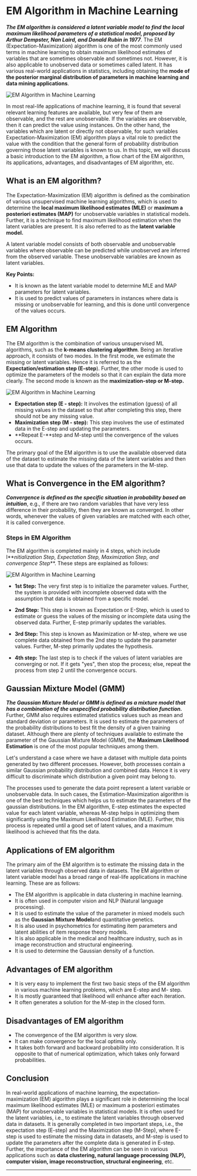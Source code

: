 # EM Algorithm in Machine Learning
**_The EM algorithm is considered a latent variable model to find the local maximum likelihood parameters of a statistical model, proposed by Arthur Dempster, Nan Laird, and Donald Rubin in 1977_**. The EM (Expectation-Maximization) algorithm is one of the most commonly used terms in machine learning to obtain maximum likelihood estimates of variables that are sometimes observable and sometimes not. However, it is also applicable to unobserved data or sometimes called latent. It has various real-world applications in statistics, including obtaining the **mode of the posterior marginal distribution of parameters in machine learning and data mining applications**.

![EM Algorithm in Machine Learning](https://static.javatpoint.com/tutorial/machine-learning/images/em-algorithm-in-machine-learning.png)

In most real-life applications of machine learning, it is found that several relevant learning features are available, but very few of them are observable, and the rest are unobservable. If the variables are observable, then it can predict the value using instances. On the other hand, the variables which are latent or directly not observable, for such variables Expectation-Maximization (EM) algorithm plays a vital role to predict the value with the condition that the general form of probability distribution governing those latent variables is known to us. In this topic, we will discuss a basic introduction to the EM algorithm, a flow chart of the EM algorithm, its applications, advantages, and disadvantages of EM algorithm, etc.

What is an EM algorithm?
------------------------

The Expectation-Maximization (EM) algorithm is defined as the combination of various unsupervised machine learning algorithms, which is used to determine the **local maximum likelihood estimates (MLE)** or **maximum a posteriori estimates (MAP)** for unobservable variables in statistical models. Further, it is a technique to find maximum likelihood estimation when the latent variables are present. It is also referred to as the **latent variable model.**

A latent variable model consists of both observable and unobservable variables where observable can be predicted while unobserved are inferred from the observed variable. These unobservable variables are known as latent variables.

**Key Points:**

*   It is known as the latent variable model to determine MLE and MAP parameters for latent variables.
*   It is used to predict values of parameters in instances where data is missing or unobservable for learning, and this is done until convergence of the values occurs.

EM Algorithm
------------

The EM algorithm is the combination of various unsupervised ML algorithms, such as the **k-means clustering algorithm**. Being an iterative approach, it consists of two modes. In the first mode, we estimate the missing or latent variables. Hence it is referred to as the **Expectation/estimation step (E-step**). Further, the other mode is used to optimize the parameters of the models so that it can explain the data more clearly. The second mode is known as the **maximization-step or M-step.**

![EM Algorithm in Machine Learning](https://static.javatpoint.com/tutorial/machine-learning/images/em-algorithm-in-machine-learning2.png)

*   **Expectation step (E - step):** It involves the estimation (guess) of all missing values in the dataset so that after completing this step, there should not be any missing value.
*   **Maximization step (M - step):** This step involves the use of estimated data in the E-step and updating the parameters.
*   **Repeat E-**step and M-step until the convergence of the values occurs.

The primary goal of the EM algorithm is to use the available observed data of the dataset to estimate the missing data of the latent variables and then use that data to update the values of the parameters in the M-step.

What is Convergence in the EM algorithm?
----------------------------------------

**_Convergence is defined as the specific situation in probability based on intuition_**, e.g., if there are two random variables that have very less difference in their probability, then they are known as converged. In other words, whenever the values of given variables are matched with each other, it is called convergence.

### Steps in EM Algorithm

The EM algorithm is completed mainly in 4 steps, which include I**_nitialization Step, Expectation Step, Maximization Step, and convergence Step_**. These steps are explained as follows:

![EM Algorithm in Machine Learning](https://static.javatpoint.com/tutorial/machine-learning/images/em-algorithm-in-machine-learning3.png)

*   **1st Step:** The very first step is to initialize the parameter values. Further, the system is provided with incomplete observed data with the assumption that data is obtained from a specific model.

*   **2nd Step:** This step is known as Expectation or E-Step, which is used to estimate or guess the values of the missing or incomplete data using the observed data. Further, E-step primarily updates the variables.
*   **3rd Step:** This step is known as Maximization or M-step, where we use complete data obtained from the 2nd step to update the parameter values. Further, M-step primarily updates the hypothesis.
*   **4th step:** The last step is to check if the values of latent variables are converging or not. If it gets "yes", then stop the process; else, repeat the process from step 2 until the convergence occurs.

Gaussian Mixture Model (GMM)
----------------------------

**_The Gaussian Mixture Model or GMM is defined as a mixture model that has a combination of the unspecified probability distribution function._** Further, GMM also requires estimated statistics values such as mean and standard deviation or parameters. It is used to estimate the parameters of the probability distributions to best fit the density of a given training dataset. Although there are plenty of techniques available to estimate the parameter of the Gaussian Mixture Model (GMM), the **Maximum Likelihood Estimation** is one of the most popular techniques among them.

Let's understand a case where we have a dataset with multiple data points generated by two different processes. However, both processes contain a similar Gaussian probability distribution and combined data. Hence it is very difficult to discriminate which distribution a given point may belong to.

The processes used to generate the data point represent a latent variable or unobservable data. In such cases, the Estimation-Maximization algorithm is one of the best techniques which helps us to estimate the parameters of the gaussian distributions. In the EM algorithm, E-step estimates the expected value for each latent variable, whereas M-step helps in optimizing them significantly using the Maximum Likelihood Estimation (MLE). Further, this process is repeated until a good set of latent values, and a maximum likelihood is achieved that fits the data.

Applications of EM algorithm
----------------------------

The primary aim of the EM algorithm is to estimate the missing data in the latent variables through observed data in datasets. The EM algorithm or latent variable model has a broad range of real-life applications in machine learning. These are as follows:

*   The EM algorithm is applicable in data clustering in machine learning.
*   It is often used in computer vision and NLP (Natural language processing).
*   It is used to estimate the value of the parameter in mixed models such as the **Gaussian Mixture Model**and quantitative genetics.
*   It is also used in psychometrics for estimating item parameters and latent abilities of item response theory models.
*   It is also applicable in the medical and healthcare industry, such as in image reconstruction and structural engineering.
*   It is used to determine the Gaussian density of a function.

Advantages of EM algorithm
--------------------------

*   It is very easy to implement the first two basic steps of the EM algorithm in various machine learning problems, which are E-step and M- step.
*   It is mostly guaranteed that likelihood will enhance after each iteration.
*   It often generates a solution for the M-step in the closed form.

Disadvantages of EM algorithm
-----------------------------

*   The convergence of the EM algorithm is very slow.
*   It can make convergence for the local optima only.
*   It takes both forward and backward probability into consideration. It is opposite to that of numerical optimization, which takes only forward probabilities.

Conclusion
----------

In real-world applications of machine learning, the expectation-maximization (EM) algorithm plays a significant role in determining the local maximum likelihood estimates (MLE) or maximum a posteriori estimates (MAP) for unobservable variables in statistical models. It is often used for the latent variables, i.e., to estimate the latent variables through observed data in datasets. It is generally completed in two important steps, i.e., the expectation step (E-step) and the Maximization step (M-Step), where E-step is used to estimate the missing data in datasets, and M-step is used to update the parameters after the complete data is generated in E-step. Further, the importance of the EM algorithm can be seen in various applications such as **data clustering, natural language processing (NLP), computer vision, image reconstruction, structural engineering**, etc.

* * *